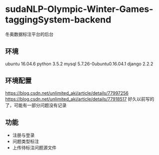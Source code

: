 # sudaNLP-Olympic-Winter-Games-taggingSystem-backend
 冬奥数据标注平台的后台
## 环境
ubuntu 16.04.6
python 3.5.2
mysql 5.7.26-0ubuntu0.16.04.1
django 2.2.2
## 环境配置
https://blog.csdn.net/unlimited_aki/article/details/77997256
https://blog.csdn.net/unlimited_aki/article/details/77918517
好久以前写的了，可能有一部分问题没有记录
## 功能
* 注册与登录
* 问题类型标注
* 上传待标注问题源文件
